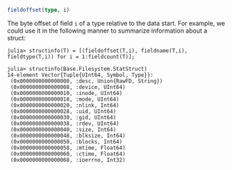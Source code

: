 ```julia
fieldoffset(type, i)
```

The byte offset of field `i` of a type relative to the data start. For example, we could use it in the following manner to summarize information about a struct:

```jldoctest
julia> structinfo(T) = [(fieldoffset(T,i), fieldname(T,i), fieldtype(T,i)) for i = 1:fieldcount(T)];

julia> structinfo(Base.Filesystem.StatStruct)
14-element Vector{Tuple{UInt64, Symbol, Type}}:
 (0x0000000000000000, :desc, Union{RawFD, String})
 (0x0000000000000008, :device, UInt64)
 (0x0000000000000010, :inode, UInt64)
 (0x0000000000000018, :mode, UInt64)
 (0x0000000000000020, :nlink, Int64)
 (0x0000000000000028, :uid, UInt64)
 (0x0000000000000030, :gid, UInt64)
 (0x0000000000000038, :rdev, UInt64)
 (0x0000000000000040, :size, Int64)
 (0x0000000000000048, :blksize, Int64)
 (0x0000000000000050, :blocks, Int64)
 (0x0000000000000058, :mtime, Float64)
 (0x0000000000000060, :ctime, Float64)
 (0x0000000000000068, :ioerrno, Int32)
```
